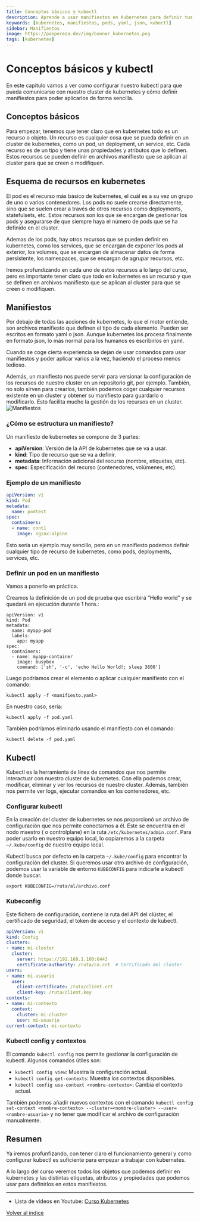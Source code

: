 ```yaml
---
title: Conceptos básicos y kubectl
description: Aprende a usar manifiestos en Kubernetes para definir tus recursos y aplicarlos de forma sencilla con kubectl. 
keywords: [kubernetes, manifiestos, pods, yaml, json, kubectl]
sidebar: Manifiestos
image: https://pabpereza.dev/img/banner_kubernetes.png
tags: [kubernetes]
---
```


# Conceptos básicos y kubectl 
En este capítulo vamos a ver como configurar nuestro kubectl para que pueda comunicarse con nuestro cluster de kubernetes y cómo definir manifiestos para poder aplicarlos de forma sencilla.

## Conceptos básicos
Para empezar, tenemos que tener claro que en kubernetes todo es un recurso o objeto. Un recurso es cualquier cosa que se pueda definir en un cluster de kubernetes, como un pod, un deployment, un service, etc. Cada recurso es de un tipo y tiene unas propiedades y atributos que lo definen. Estos recursos se pueden definir en archivos manifiesto que se aplican al cluster para que se creen o modifiquen.

## Esquema de recursos en kubernetes
El pod es el recurso más básico de kubernetes, el cuál es a su vez un grupo de uno o varios contenedores. Los pods no suele crearse directamente, sino que se suelen crear a través de otros recursos como deployments, statefulsets, etc. Estos recursos son los que se encargan de gestionar los pods y asegurarse de que siempre haya el número de pods que se ha definido en el cluster.

Ademas de los pods, hay otros recursos que se pueden definir en kubernetes, como los services, que se encargan de exponer los pods al exterior, los volumes, que se encargan de almacenar datos de forma persistente, los namespaces, que se encargan de agrupar recursos, etc.

Iremos profundizando en cada uno de estos recursos a lo largo del curso, pero es importante tener claro que todo en kubernetes es un recurso y que se definen en archivos manifiesto que se aplican al cluster para que se creen o modifiquen.


## Manifiestos
Por debajo de todas las acciones de kubernetes, lo que el motor entiende, son archivos manifiesto que definen el tipo de cada elemento. Pueden ser escritos en formato yaml o json. Aunque kubernetes los procesa finalmente en formato json, lo más normal para los humanos es escribirlos en yaml. 

Cuando se coge cierta experiencia se dejan de usar comandos para usar manifiestos y poder aplicar varios a la vez, haciendo el proceso menos tedioso.

Además, un manifiesto nos puede servir para versionar la configuración de los recursos de nuestro cluster en un repositorio git, por ejemplo. También, no solo sirven para crearlos, también podemos coger cualquier recursos existente en un cluster y obtener su manifiesto para guardarlo o modificarlo. Esto facilita mucho la gestión de los recursos en un cluster.
![Manifiestos](https://i0.wp.com/blog.nashtechglobal.com/wp-content/uploads/2024/01/kubernetes-manifests.png?fit=1400%2C587&ssl=1)

### ¿Cómo se estructura un manifiesto?
Un manifiesto de kubernetes se compone de 3 partes:
* **apiVersion**: Versión de la API de kubernetes que se va a usar.
* **kind**: Tipo de recurso que se va a definir.
* **metadata**: Información adicional del recurso (nombre, etiquetas, etc).
* **spec**: Especificación del recurso (contenedores, volúmenes, etc).

### Ejemplo de un manifiesto
```yaml
apiVersion: v1
kind: Pod
metadata:
  name: podtest
spec:
  containers:
  - name: cont1
    image: nginx:alpine
```

Esto sería un ejemplo muy sencillo, pero en un manifiesto podemos definir cualquier tipo de recurso de kubernetes, como pods, deployments, services, etc.


### Definir un pod en un manifiesto
Vamos a ponerlo en práctica.

Creamos la definición de un pod de prueba que escribirá “Hello world” y se quedará en ejecución durante 1 hora.:
```shell
apiVersion: v1
kind: Pod
metadata:
  name: myapp-pod
  labels:
    app: myapp
spec:
  containers:
  - name: myapp-container
    image: busybox
    command: ['sh', '-c', 'echo Hello World!; sleep 3600']
```

Luego podríamos crear el elemento o aplicar cualquier manifiesto con el comando:
```shell
kubectl apply -f <manifiesto.yaml>
```

En nuestro caso, sería:
```shell
kubectl apply -f pod.yaml
```

También podríamos eliminarlo usando el manifiesto con el comando:
```shell
kubectl delete -f pod.yaml
```



## Kubectl
Kubectl es la herramienta de línea de comandos que nos permite interactuar con nuestro cluster de kubernetes. Con ella podemos crear, modificar, eliminar y ver los recursos de nuestro cluster. Además, también nos permite ver logs, ejecutar comandos en los contenedores, etc.

### Configurar kubectl
En la creación del cluster de kubernetes se nos proporcionó un archivo de configuración que nos permite conectarnos a él. Este se encuentra en el nodo maestro ( o controlplane) en la ruta `/etc/kubernetes/admin.conf`. Para poder usarlo en nuestro equipo local, lo copiaremos a la carpeta `~/.kube/config` de nuestro equipo local.

Kubectl busca por defecto en la carpeta `~/.kube/config` para encontrar la configuración del cluster. Si queremos usar otro archivo de configuración, podemos usar la variable de entorno `KUBECONFIG` para indicarle a kubectl donde buscar.

```shell
export KUBECONFIG=/ruta/al/archivo.conf
```

### Kubeconfig 
Este fichero de configuración, contiene la ruta del API del clúster, el certificado de seguridad, el token de acceso y el contexto de kubectl. 

```yaml
apiVersion: v1
kind: Config
clusters:
- name: mi-cluster
  cluster:
    server: https://192.168.1.100:6443
    certificate-authority: /ruta/ca.crt  # Certificado del clúster
users:
- name: mi-usuario
  user:
    client-certificate: /ruta/client.crt
    client-key: /ruta/client.key
contexts:
- name: mi-contexto
  context:
    cluster: mi-cluster
    user: mi-usuario
current-context: mi-contexto
```


### Kubectl config y contextos
El comando `kubectl config` nos permite gestionar la configuración de kubectl. Algunos comandos útiles son:
* `kubectl config view`: Muestra la configuración actual.
* `kubectl config get-contexts`: Muestra los contextos disponibles.
* `kubectl config use-context <nombre-contexto>`: Cambia el contexto actual.

También podemos añadir nuevos contextos con el comando `kubectl config set-context <nombre-contexto> --cluster=<nombre-cluster> --user=<nombre-usuario>` y no tener que modificar el archivo de configuración manualmente.




## Resumen
Ya iremos profunfizando, con tener claro el funcionamiento general y como configurar kubectl es suficiente para empezar a trabajar con kubernetes.

A lo largo del curso veremos todos los objetos que podemos definir en kubernetes y las distintas etiquetas, atributos y propiedades que podemos usar para definirlos en estos manifiestos. 

---
* Lista de vídeos en Youtube: [Curso Kubernetes](https://www.youtube.com/playlist?list=PLQhxXeq1oc2k9MFcKxqXy5GV4yy7wqSma)

[Volver al índice](README.md#índice)
